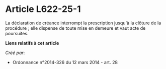# Article L622-25-1

La déclaration de créance interrompt la prescription jusqu'à la clôture de la procédure ; elle dispense de toute mise en
demeure et vaut acte de poursuites.

**Liens relatifs à cet article**

_Créé par_:

  - Ordonnance n°2014-326 du 12 mars 2014 - art. 28
